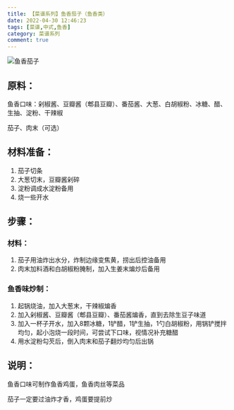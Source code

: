 ```yaml
---
title: 【菜谱系列】鱼香茄子（鱼香类）
date: 2022-04-30 12:46:23
tags: [菜谱,中式,鱼香]
category: 菜谱系列
comment: true
---
```


![鱼香茄子](https://cdn.jsdelivr.net/gh/liuSheng0/image-hosting@main/blog-image/微信图片_20220430130007.60qaxx6wlb00.webp)

## 原料：

鱼香口味：剁椒酱、豆瓣酱（郫县豆瓣）、番茄酱、大葱、白胡椒粉、冰糖、醋、生抽、淀粉、干辣椒

茄子、肉末（可选）

## 材料准备：

1. 茄子切条
2. 大葱切末，豆瓣酱剁碎
3. 淀粉调成水淀粉备用
4. 烧一些开水

## 步骤：

### 材料：

1. 茄子用油炸出水分，炸制边缘变焦黄，捞出后控油备用
2. 肉末加料酒和白胡椒粉腌制，加入生姜末煸炒后备用

### 鱼香味炒制：

1. 起锅烧油，加入大葱末，干辣椒煸香
2. 加入剁椒酱、豆瓣酱（郫县豆瓣）、番茄酱煸香，直到去除生豆子味道
3. 加入一杯子开水，加入8颗冰糖，1铲醋，1铲生抽，1勺白胡椒粉，用锅铲搅拌均匀，起小泡烧一段时间，可尝试下口味，视情况补充糖醋
4. 用水淀粉勾芡后，倒入肉末和茄子翻炒均匀后出锅

## 说明：

鱼香口味可制作鱼香鸡蛋，鱼香肉丝等菜品

茄子一定要过油炸才香，鸡蛋要提前炒
